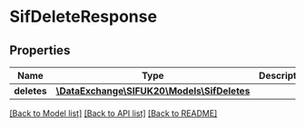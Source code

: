 # SifDeleteResponse

## Properties
Name | Type | Description | Notes
------------ | ------------- | ------------- | -------------
**deletes** | [**\DataExchange\SIFUK20\Models\SifDeletes**](SifDeletes.md) |  | [optional] 

[[Back to Model list]](../README.md#documentation-for-models) [[Back to API list]](../README.md#documentation-for-api-endpoints) [[Back to README]](../README.md)


